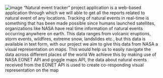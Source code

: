 ![image](https://github.com/madands0022/NASA-EONET-API/assets/119934280/1ceaa3c0-c245-4f71-af2e-09f4d6582977)
“Natural event tracker” project application is a web-based application through which we
will able to get all the reports related to natural event of any locations. Tracking of
natural events in real-time is something that has been made possible since humans
launched satellites, organizations like NASA have real time information of natural
events occurring anywhere on earth. This data ranges from volcanic eruptions, storm
events, wildfires, extreme snow, landslides etc., but this data is available in text form,
with our project we aim to give this data from NASA a visual representation on maps.
This would help us to easily navigate the data across different places of the world We
achieve this by making use of NASA EONET API and goggle maps API, the data about
natural events received from the EONET API is used to create co-responding visual
representation on the map
